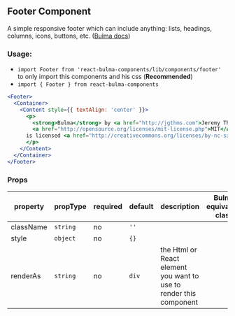 ## Footer Component

A simple responsive footer which can include anything: lists, headings, columns, icons, buttons, etc. ([Bulma docs](https://bulma.io/documentation/layout/footer/))


### Usage:

- `import Footer from 'react-bulma-components/lib/components/footer'` to only import this components and his css (**Recommended**)
- `import { Footer } from react-bulma-components`

```jsx
<Footer>
  <Container>
    <Content style={{ textAlign: 'center' }}>
      <p>
        <strong>Bulma</strong> by <a href="http://jgthms.com">Jeremy Thomas</a>. The source code is licensed
        <a href="http://opensource.org/licenses/mit-license.php">MIT</a>. The website content
      is licensed <a href="http://creativecommons.org/licenses/by-nc-sa/4.0/">CC BY NC SA 4.0</a>.
      </p>
    </Content>
  </Container>
</Footer>
```

### Props

|property|propType|required|default|description|Bulma equivalent class|
|--- |--- |--- |--- |--- |--- |
|className|`string`|no|`''`|||
|style|`object`|no|`{}`|||
|renderAs|`string`|no|`div`|the Html or React element you want to use to render this component||